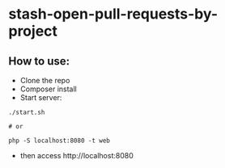 stash-open-pull-requests-by-project
===================================

How to use:
-----------

* Clone the repo
* Composer install
* Start server:
```
./start.sh

# or

php -S localhost:8080 -t web
```
* then access http://localhost:8080
